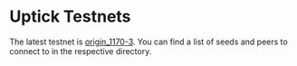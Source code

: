 # Uptick Testnets

The latest testnet is [origin_1170-3](./origin_1170-3). You can find a list of seeds and peers to connect to in the respective directory.